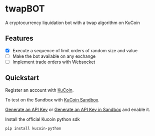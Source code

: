 # twapBOT
A cryptocurrency liquidation bot with a twap algorithm on KuCoin

## Features

- [x] Execute a sequence of limit orders of random size and value
- [ ] Make the bot available on any exchange
- [ ] Implement trade orders with Websocket

## Quickstart
Register an account with [KuCoin](https://www.kucoin.com/ucenter/signup).

To test on the Sandbox with [KuCoin Sandbox](https://sandbox.kucoin.com/).

[Generate an API Key](https://www.kucoin.com/account/api) or [Generate an API Key in Sandbox](https://sandbox.kucoin.com/account/api) and enable it.

Install the official Kucoin python sdk

```pip install kucoin-python```

